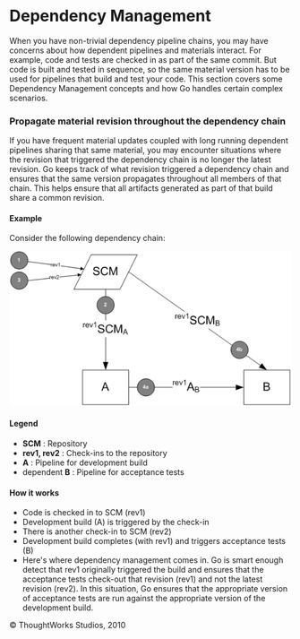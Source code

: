 
 

Dependency Management
=====================

When you have non-trivial dependency pipeline chains, you may have
concerns about how dependent pipelines and materials interact. For
example, code and tests are checked in as part of the same commit. But
code is built and tested in sequence, so the same material version has
to be used for pipelines that build and test your code. This section
covers some Dependency Management concepts and how Go handles certain
complex scenarios.

### Propagate material revision throughout the dependency chain

If you have frequent material updates coupled with long running
dependent pipelines sharing that same material, you may encounter
situations where the revision that triggered the dependency chain is no
longer the latest revision. Go keeps track of what revision triggered a
dependency chain and ensures that the same version propagates throughout
all members of that chain. This helps ensure that all artifacts
generated as part of that build share a common revision.

#### Example

Consider the following dependency chain:

![](../resources/images/cruise/tester/dependency_management/revision_propagation.png)

#### Legend

-   **SCM** : Repository
-   **rev1, rev2** : Check-ins to the repository
-   **A** : Pipeline for development build
-   dependent **B** : Pipeline for acceptance tests

#### How it works

-   Code is checked in to SCM (rev1)
-   Development build (A) is triggered by the check-in
-   There is another check-in to SCM (rev2)
-   Development build completes (with rev1) and triggers acceptance
    tests (B)
-   Here's where dependency management comes in. Go is smart enough
    detect that rev1 originally triggered the build and ensures that the
    acceptance tests check-out that revision (rev1) and not the latest
    revision (rev2). In this situation, Go ensures that the appropriate
    version of acceptance tests are run against the appropriate version
    of the development build.





© ThoughtWorks Studios, 2010

